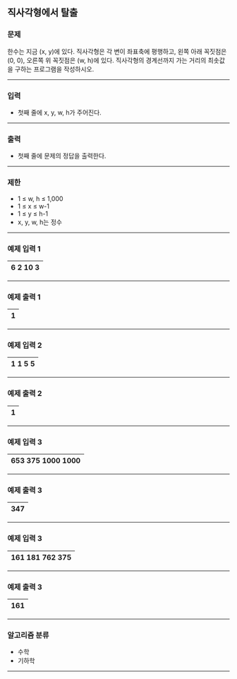 직사각형에서 탈출
-------------
### 문제

한수는 지금 (x, y)에 있다. 직사각형은 각 변이 좌표축에 평행하고, 왼쪽 아래 꼭짓점은 (0, 0), 오른쪽 위 꼭짓점은 (w, h)에 있다. 직사각형의 경계선까지 가는 거리의 최솟값을 구하는 프로그램을 작성하시오.

- - -

### 입력
* 첫째 줄에 x, y, w, h가 주어진다.

- - -

### 출력
* 첫째 줄에 문제의 정답을 출력한다.

- - -

### 제한
* 1 ≤ w, h ≤ 1,000
* 1 ≤ x ≤ w-1
* 1 ≤ y ≤ h-1
* x, y, w, h는 정수

- - -

### 예제 입력 1
|6 2 10 3|
|:---|

- - -

### 예제 출력 1
|1|
|:---|

- - -

### 예제 입력 2
|1 1 5 5|
|:---|

- - -

### 예제 출력 2
|1|
|:---|

- - -

### 예제 입력 3
|653 375 1000 1000|
|:---|

- - -

### 예제 출력 3
|347|
|:---|

- - -

### 예제 입력 3
|161 181 762 375|
|:---|

- - -

### 예제 출력 3
|161|
|:---|

- - -

### 알고리즘 분류
* 수학
* 기하학

- - -